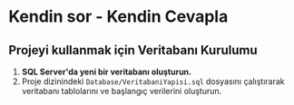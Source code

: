 # Kendin sor - Kendin Cevapla

## Projeyi kullanmak için Veritabanı Kurulumu

1. **SQL Server'da yeni bir veritabanı oluşturun.**
2. Proje dizinindeki `Database/VeritabaniYapisi.sql` dosyasını çalıştırarak veritabanı tablolarını ve başlangıç verilerini oluşturun.
